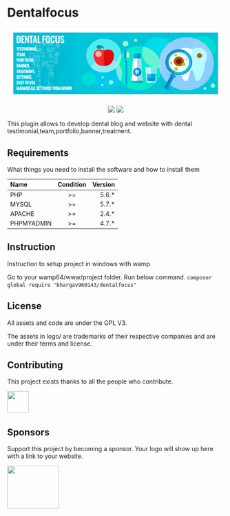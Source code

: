 # Dentalfocus
<p align="center"><img src="https://raw.githubusercontent.com/bhargav960143/dentalfocus/master/assets/banner-772x250-rtl.jpg"></p>

<p align="center">
    <a href="#backers" alt="Backers of laraking">
        <img src="https://img.shields.io/badge/Sponsors-1-green.svg" /></a>
    <a href="#contributor" alt="Contributor of laraking">
        <img src="https://img.shields.io/badge/Contributor-1-green.svg" /></a>
</p>

<p>This plugin allows to develop dental blog and website with dental testimonial,team,portfolio,banner,treatment.</p>

Requirements
------------

What things you need to install the software and how to install them

|   Name     |   Condition   |   Version |
| :-----     |:-------------:|   -----:  |
| PHP        |      >=       |   5.6.*   |
| MYSQL      |      >=       |   5.7.*   |
| APACHE     |      >=       |   2.4.*   |
| PHPMYADMIN |      >=       |   4.7.*   |


Instruction
------------

<p> Instruction to setup project in windows with wamp</p>

Go to your wamp64/www/project folder. Run below command.
    ```
    composer global require "bhargav960143/dentalfocus"
    ```

License
------------
<p>All assets and code are under the GPL V3.</p>

<p>The assets in logo/ are trademarks of their respective companies and are under their terms and license.</p>

Contributing
------------
<p>This project exists thanks to all the people who contribute.</p>

<p><a href="https://www.linkedin.com/in/bhargavpateldeveloper/" title="Bhargav Patel"><img src="https://qph.cf2.quoracdn.net/main-thumb-93061028-200-lybwqisvcybuomdhnrxnvgdisxlzlqma.jpeg" width="50px" height="50px"></a></p>

Sponsors
------------
<p>Support this project by becoming a sponsor. Your logo will show up here with a link to your website. </p>

<a href="http://www.trentiums.com/" title="Trentium Solution"><img src="https://www.trentiums.com/front/theme/assets/img/logo/logo.png" height="100px" width="120px"></a>

